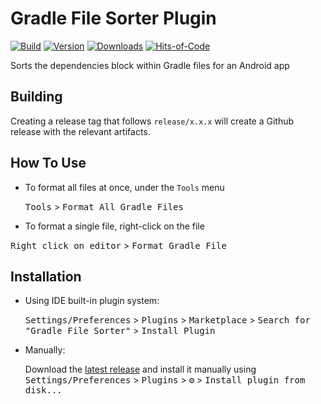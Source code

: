 # Gradle File Sorter Plugin

[![Build](https://github.com/j-roskopf/GradleFileSorterPlugin/actions/workflows/release.yml/badge.svg)](https://github.com/j-roskopf/GradleFileSorterPlugin/actions/workflows/release.yml)
[![Version](https://img.shields.io/jetbrains/plugin/v/21846.svg)](https://plugins.jetbrains.com/plugin/21846)
[![Downloads](https://img.shields.io/jetbrains/plugin/d/21846.svg)](https://plugins.jetbrains.com/plugin/21846)
[![Hits-of-Code](https://hitsofcode.com/github/j-roskopf/GradleFileSorterPlugin?branch=main)](https://hitsofcode.com/github/j-roskopf/GradleFileSorterPlugin/view?branch=main)

<!-- Plugin description -->
Sorts the dependencies block within Gradle files for an Android app
<!-- Plugin description end -->

## Building

Creating a release tag that follows `release/x.x.x` will create a Github release with the relevant artifacts.

## How To Use

- To format all files at once, under the `Tools` menu

  <kbd>Tools</kbd> > <kbd>Format All Gradle Files</kbd>

- To format a single file, right-click on the file

<kbd>Right click on editor</kbd> > <kbd>Format Gradle File</kbd>

## Installation

- Using IDE built-in plugin system:

  <kbd>Settings/Preferences</kbd> > <kbd>Plugins</kbd> > <kbd>Marketplace</kbd> > <kbd>Search for "Gradle File Sorter"</kbd> >
  <kbd>Install Plugin</kbd>

- Manually:

  Download the [latest release](https://github.com/j-roskopf/GradleFileSorterPlugin/releases/latest) and install it manually using
  <kbd>Settings/Preferences</kbd> > <kbd>Plugins</kbd> > <kbd>⚙️</kbd> > <kbd>Install plugin from disk...</kbd>
